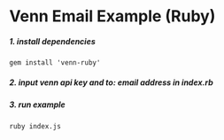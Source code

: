 # Venn Email Example (Ruby)
##### 1. install dependencies
```
gem install 'venn-ruby'
```

##### 2. input venn api key and to: email address in index.rb

##### 3. run example
```
ruby index.js
```
